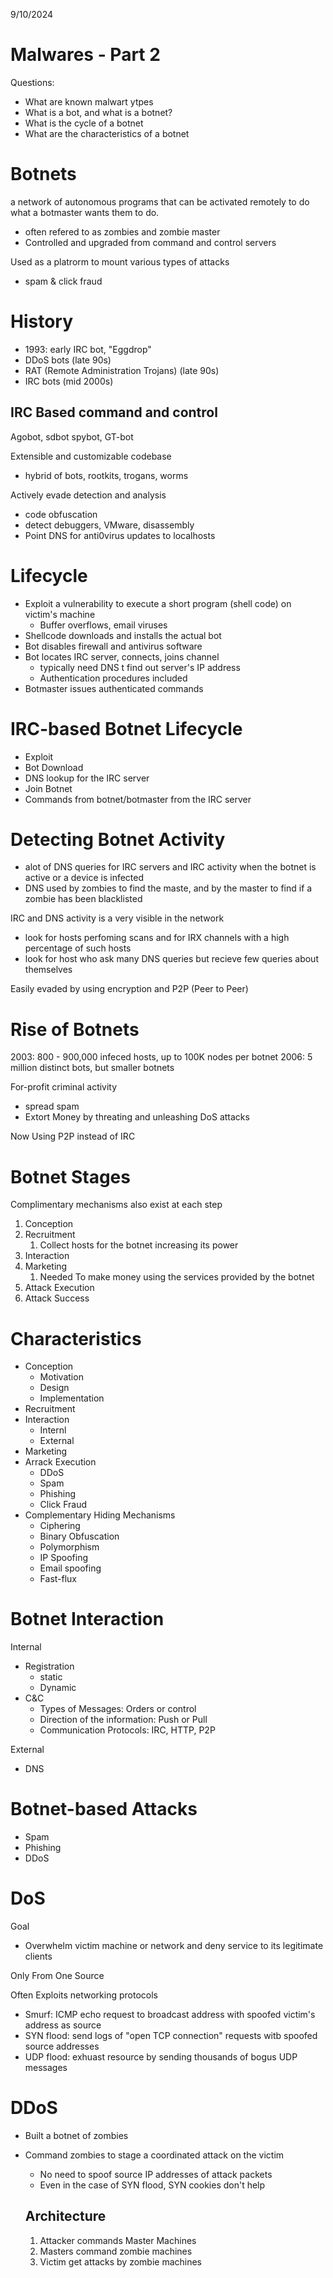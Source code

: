 9/10/2024

# Malwares - Part 2 

Questions:
- What are known malwart ytpes
- What is a bot, and what is a botnet?
- What is the cycle of a botnet 
- What are the characteristics of a botnet 


# Botnets
a network of autonomous programs that can be activated remotely to do what a botmaster wants them to do. 
- often refered to as zombies and zombie master
- Controlled and upgraded from command and control servers

Used as a platrorm to mount various types of attacks 
- spam & click fraud


# History
- 1993: early IRC bot, "Eggdrop"
- DDoS bots (late 90s)
- RAT (Remote Administration Trojans) (late 90s)
- IRC bots (mid 2000s)

## IRC Based command and control

Agobot, sdbot spybot, GT-bot

Extensible and customizable codebase
- hybrid of bots, rootkits, trogans, worms 

Actively evade detection and analysis
- code obfuscation 
- detect debuggers, VMware, disassembly 
- Point DNS for anti0virus updates to localhosts 

# Lifecycle 
- Exploit a vulnerability to execute a short program (shell code) on victim's machine
  - Buffer overflows, email viruses
- Shellcode downloads and installs the actual bot 
- Bot disables firewall and antivirus software
- Bot locates IRC server, connects, joins channel
  - typically need DNS t find out server's IP address
  - Authentication procedures included
- Botmaster issues authenticated commands 

# IRC-based Botnet Lifecycle 
- Exploit 
- Bot Download
- DNS lookup for the IRC server 
- Join Botnet 
- Commands from botnet/botmaster from the IRC server

# Detecting Botnet Activity

- alot of DNS queries for IRC servers and IRC activity when the botnet is active or a device is infected 
- DNS used by zombies to find the maste, and by the master to find if a zombie has been blacklisted

IRC and DNS activity is a very visible in the network 
- look for hosts perfoming scans and for IRX channels with a high percentage of such hosts 
- look for host who ask many DNS queries but recieve few queries about themselves

Easily evaded by using encryption and P2P (Peer to Peer)

# Rise of Botnets 
 2003: 800 - 900,000 infeced hosts, up to 100K nodes per botnet 
 2006: 5 million distinct bots, but smaller botnets 

 For-profit criminal activity 
 - spread spam 
 - Extort Money by threating and unleashing DoS attacks 

Now Using P2P instead of IRC 

# Botnet Stages

Complimentary mechanisms also exist at each step 

1. Conception 
2. Recruitment
   1. Collect hosts for the botnet increasing its power 
3. Interaction 
4. Marketing 
   1. Needed To make money using the services provided by the botnet 
5. Attack Execution 
6. Attack Success 

# Characteristics

- Conception 
  - Motivation 
  - Design 
  - Implementation
- Recruitment 
- Interaction 
  - Internl 
  - External 
- Marketing 
- Arrack Execution 
  - DDoS
  - Spam 
  - Phishing 
  - Click Fraud 
- Complementary Hiding Mechanisms 
  - Ciphering 
  - Binary Obfuscation 
  - Polymorphism
  - IP Spoofing 
  - Email spoofing 
  - Fast-flux

# Botnet Interaction 

Internal 
- Registration 
  - static 
  - Dynamic
- C&C 
  - Types of Messages: Orders or control
  - Direction of the information: Push or Pull 
  - Communication Protocols: IRC, HTTP, P2P

External 
- DNS 


# Botnet-based Attacks

- Spam 
- Phishing 
- DDoS

# DoS
Goal
- Overwhelm victim machine or network and deny service to its legitimate clients 

Only From One Source

Often Exploits networking protocols 
- Smurf: ICMP echo request to broadcast address with spoofed victim's address as source 
- SYN flood: send logs of "open TCP connection" requests witb spoofed source addresses
- UDP flood: exhuast resource by sending thousands of bogus UDP messages 

# DDoS
- Built a botnet of zombies 
- Command zombies to stage a coordinated attack on the victim 
  - No need to spoof source IP addresses of attack packets 
  - Even in the case of SYN flood, SYN cookies don't help
  
  ## Architecture 

  1. Attacker commands Master Machines 
  2. Masters command zombie machines 
  3. Victim get attacks by zombie machines

